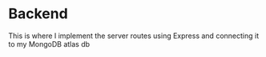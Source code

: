 # Backend
This is where I implement the server routes using Express and connecting it to my MongoDB atlas db 
